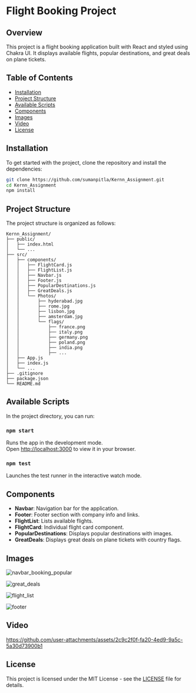 
# Flight Booking Project

## Overview

This project is a flight booking application built with React and styled using Chakra UI. It displays available flights, popular destinations, and great deals on plane tickets.

## Table of Contents

- [Installation](#installation)
- [Project Structure](#project-structure)
- [Available Scripts](#available-scripts)
- [Components](#components)
- [Images](#images)
- [Video](#video)
- [License](#images)



## Installation

To get started with the project, clone the repository and install the dependencies:

```bash
git clone https://github.com/sumanpitla/Kernn_Assignment.git
cd Kernn_Assignment
npm install
```

## Project Structure

The project structure is organized as follows:

```plaintext
Kernn_Assignment/
├── public/
│   ├── index.html
│   └── ...
├── src/
│   ├── components/
│   │   ├── FlightCard.js
│   │   ├── FlightList.js
│   │   ├── Navbar.js
│   │   ├── Footer.js
│   │   ├── PopularDestinations.js
│   │   ├── GreatDeals.js
│   │   └── Photos/
│   │       ├── hyderabad.jpg
│   │       ├── rome.jpg
│   │       ├── lisbon.jpg
│   │       ├── amsterdam.jpg
│   │       └── flags/
│   │           ├── france.png
│   │           ├── italy.png
│   │           ├── germany.png
│   │           ├── poland.png
│   │           ├── india.png
│   │           ├── ...
│   ├── App.js
│   ├── index.js
│   └── ...
├── .gitignore
├── package.json
└── README.md
```

## Available Scripts

In the project directory, you can run:

### `npm start`

Runs the app in the development mode.\
Open [http://localhost:3000](http://localhost:3000) to view it in your browser.

### `npm test`

Launches the test runner in the interactive watch mode.


## Components

- **Navbar**: Navigation bar for the application.
- **Footer**: Footer section with company info and links.
- **FlightList**: Lists available flights.
- **FlightCard**: Individual flight card component.
- **PopularDestinations**: Displays popular destinations with images.
- **GreatDeals**: Displays great deals on plane tickets with country flags.

## Images
![navbar_booking_popular](https://github.com/user-attachments/assets/0097a221-b938-4790-ba48-8a060c7a91b6)

![great_deals](https://github.com/user-attachments/assets/c24c3cd6-8021-4c77-aca6-44a4afdc4996)

![flight_list](https://github.com/user-attachments/assets/c579aa3c-f1a8-49a3-9947-906313a9468c)

![footer](https://github.com/user-attachments/assets/9b46219e-4e01-4d5a-9b01-4476cd70b27d)


## Video


https://github.com/user-attachments/assets/2c9c2f0f-fa20-4ed9-9a5c-5a30d73900b1



## License

This project is licensed under the MIT License - see the [LICENSE](LICENSE) file for details.
